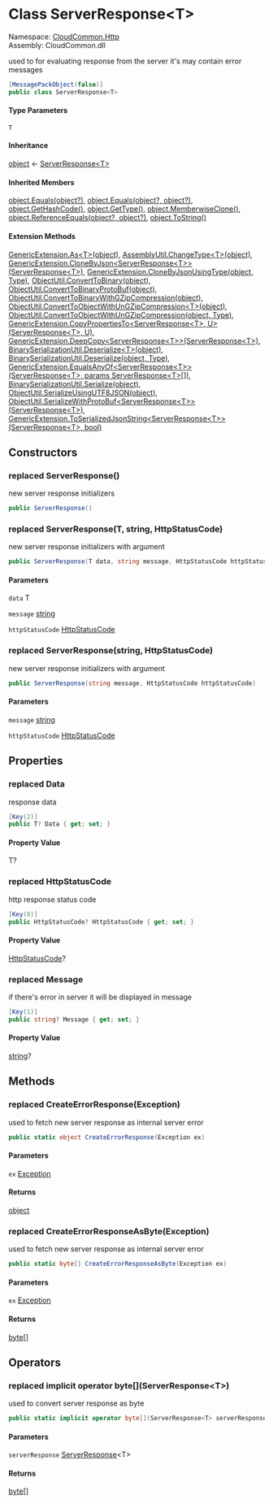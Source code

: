 #  Class ServerResponse<T\>

Namespace: [CloudCommon.Http](CloudCommon.Http.md)  
Assembly: CloudCommon.dll  

used to for evaluating response from the server it's may contain error messages

```csharp
[MessagePackObject(false)]
public class ServerResponse<T>
```

#### Type Parameters

`T` 

#### Inheritance

[object](https://learn.microsoft.com/dotnet/api/system.object) ← 
[ServerResponse<T\>](CloudCommon.Http.ServerResponse\-1.md)

#### Inherited Members

[object.Equals\(object?\)](https://learn.microsoft.com/dotnet/api/system.object.equals\#system\-object\-equals\(system\-object\)), 
[object.Equals\(object?, object?\)](https://learn.microsoft.com/dotnet/api/system.object.equals\#system\-object\-equals\(system\-object\-system\-object\)), 
[object.GetHashCode\(\)](https://learn.microsoft.com/dotnet/api/system.object.gethashcode), 
[object.GetType\(\)](https://learn.microsoft.com/dotnet/api/system.object.gettype), 
[object.MemberwiseClone\(\)](https://learn.microsoft.com/dotnet/api/system.object.memberwiseclone), 
[object.ReferenceEquals\(object?, object?\)](https://learn.microsoft.com/dotnet/api/system.object.referenceequals), 
[object.ToString\(\)](https://learn.microsoft.com/dotnet/api/system.object.tostring)

#### Extension Methods

[GenericExtension.As<T\>\(object\)](CloudCommon.Extensions.GenericExtension.md\#CloudCommon\_Extensions\_GenericExtension\_As\_\_1\_System\_Object\_), 
[AssemblyUtil.ChangeType<T\>\(object\)](CloudCommon.Utils.AssemblyUtil.md\#CloudCommon\_Utils\_AssemblyUtil\_ChangeType\_\_1\_System\_Object\_), 
[GenericExtension.CloneByJson<ServerResponse<T\>\>\(ServerResponse<T\>\)](CloudCommon.Extensions.GenericExtension.md\#CloudCommon\_Extensions\_GenericExtension\_CloneByJson\_\_1\_\_\_0\_), 
[GenericExtension.CloneByJsonUsingType\(object, Type\)](CloudCommon.Extensions.GenericExtension.md\#CloudCommon\_Extensions\_GenericExtension\_CloneByJsonUsingType\_System\_Object\_System\_Type\_), 
[ObjectUtil.ConvertToBinary\(object\)](CloudCommon.Utils.ObjectUtil.md\#CloudCommon\_Utils\_ObjectUtil\_ConvertToBinary\_System\_Object\_), 
[ObjectUtil.ConvertToBinaryProtoBuf\(object\)](CloudCommon.Utils.ObjectUtil.md\#CloudCommon\_Utils\_ObjectUtil\_ConvertToBinaryProtoBuf\_System\_Object\_), 
[ObjectUtil.ConvertToBinaryWithGZipCompression\(object\)](CloudCommon.Utils.ObjectUtil.md\#CloudCommon\_Utils\_ObjectUtil\_ConvertToBinaryWithGZipCompression\_System\_Object\_), 
[ObjectUtil.ConvertToObjectWithUnGZipCompression<T\>\(object\)](CloudCommon.Utils.ObjectUtil.md\#CloudCommon\_Utils\_ObjectUtil\_ConvertToObjectWithUnGZipCompression\_\_1\_System\_Object\_), 
[ObjectUtil.ConvertToObjectWithUnGZipCompression\(object, Type\)](CloudCommon.Utils.ObjectUtil.md\#CloudCommon\_Utils\_ObjectUtil\_ConvertToObjectWithUnGZipCompression\_System\_Object\_System\_Type\_), 
[GenericExtension.CopyPropertiesTo<ServerResponse<T\>, U\>\(ServerResponse<T\>, U\)](CloudCommon.Extensions.GenericExtension.md\#CloudCommon\_Extensions\_GenericExtension\_CopyPropertiesTo\_\_2\_\_\_0\_\_\_1\_), 
[GenericExtension.DeepCopy<ServerResponse<T\>\>\(ServerResponse<T\>\)](CloudCommon.Extensions.GenericExtension.md\#CloudCommon\_Extensions\_GenericExtension\_DeepCopy\_\_1\_\_\_0\_), 
[BinarySerializationUtil.Deserialize<T\>\(object\)](CloudCommon.Utils.BinarySerializationUtil.md\#CloudCommon\_Utils\_BinarySerializationUtil\_Deserialize\_\_1\_System\_Object\_), 
[BinarySerializationUtil.Deserialize\(object, Type\)](CloudCommon.Utils.BinarySerializationUtil.md\#CloudCommon\_Utils\_BinarySerializationUtil\_Deserialize\_System\_Object\_System\_Type\_), 
[GenericExtension.EqualsAnyOf<ServerResponse<T\>\>\(ServerResponse<T\>, params ServerResponse<T\>\[\]\)](CloudCommon.Extensions.GenericExtension.md\#CloudCommon\_Extensions\_GenericExtension\_EqualsAnyOf\_\_1\_\_\_0\_\_\_0\_\_\_), 
[BinarySerializationUtil.Serialize\(object\)](CloudCommon.Utils.BinarySerializationUtil.md\#CloudCommon\_Utils\_BinarySerializationUtil\_Serialize\_System\_Object\_), 
[ObjectUtil.SerializeUsingUTF8JSON\(object\)](CloudCommon.Utils.ObjectUtil.md\#CloudCommon\_Utils\_ObjectUtil\_SerializeUsingUTF8JSON\_System\_Object\_), 
[ObjectUtil.SerializeWithProtoBuf<ServerResponse<T\>\>\(ServerResponse<T\>\)](CloudCommon.Utils.ObjectUtil.md\#CloudCommon\_Utils\_ObjectUtil\_SerializeWithProtoBuf\_\_1\_\_\_0\_), 
[GenericExtension.ToSerializedJsonString<ServerResponse<T\>\>\(ServerResponse<T\>, bool\)](CloudCommon.Extensions.GenericExtension.md\#CloudCommon\_Extensions\_GenericExtension\_ToSerializedJsonString\_\_1\_\_\_0\_System\_Boolean\_)

## Constructors

### replaced ServerResponse\(\)

new server response initializers

```csharp
public ServerResponse()
```

### replaced ServerResponse\(T, string, HttpStatusCode\)

new server response initializers with argument

```csharp
public ServerResponse(T data, string message, HttpStatusCode httpStatusCode)
```

#### Parameters

`data` T

`message` [string](https://learn.microsoft.com/dotnet/api/system.string)

`httpStatusCode` [HttpStatusCode](https://learn.microsoft.com/dotnet/api/system.net.httpstatuscode)

### replaced ServerResponse\(string, HttpStatusCode\)

new server response initializers with argument

```csharp
public ServerResponse(string message, HttpStatusCode httpStatusCode)
```

#### Parameters

`message` [string](https://learn.microsoft.com/dotnet/api/system.string)

`httpStatusCode` [HttpStatusCode](https://learn.microsoft.com/dotnet/api/system.net.httpstatuscode)

## Properties

### replaced Data

response data

```csharp
[Key(2)]
public T? Data { get; set; }
```

#### Property Value

 T?

### replaced HttpStatusCode

http response status code

```csharp
[Key(0)]
public HttpStatusCode? HttpStatusCode { get; set; }
```

#### Property Value

 [HttpStatusCode](https://learn.microsoft.com/dotnet/api/system.net.httpstatuscode)?

### replaced Message

if there's error in server it will be displayed in message

```csharp
[Key(1)]
public string? Message { get; set; }
```

#### Property Value

 [string](https://learn.microsoft.com/dotnet/api/system.string)?

## Methods

### replaced CreateErrorResponse\(Exception\)

used to fetch new server response as internal server error

```csharp
public static object CreateErrorResponse(Exception ex)
```

#### Parameters

`ex` [Exception](https://learn.microsoft.com/dotnet/api/system.exception)

#### Returns

 [object](https://learn.microsoft.com/dotnet/api/system.object)

### replaced CreateErrorResponseAsByte\(Exception\)

used to fetch new server response as internal server error

```csharp
public static byte[] CreateErrorResponseAsByte(Exception ex)
```

#### Parameters

`ex` [Exception](https://learn.microsoft.com/dotnet/api/system.exception)

#### Returns

 [byte](https://learn.microsoft.com/dotnet/api/system.byte)\[\]

## Operators

### replaced implicit operator byte\[\]\(ServerResponse<T\>\)

used to convert server response as byte

```csharp
public static implicit operator byte[](ServerResponse<T> serverResponse)
```

#### Parameters

`serverResponse` [ServerResponse](CloudCommon.Http.ServerResponse\-1.md)<T\>

#### Returns

 [byte](https://learn.microsoft.com/dotnet/api/system.byte)\[\]

